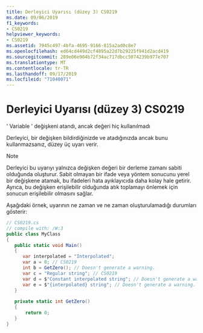```yaml
---
title: Derleyici Uyarısı (düzey 3) CS0219
ms.date: 09/06/2019
f1_keywords:
- CS0219
helpviewer_keywords:
- CS0219
ms.assetid: 7945c497-4bfa-4695-9166-815a2ad0c8e7
ms.openlocfilehash: ed64cd449d2cf4895a22d7b29225f941d2acd419
ms.sourcegitcommit: 289e06e904b72f34ac717dbcc5074239b977e707
ms.translationtype: MT
ms.contentlocale: tr-TR
ms.lasthandoff: 09/17/2019
ms.locfileid: "71040071"
---
```

# <a name="compiler-warning-level-3-cs0219"></a>Derleyici Uyarısı (düzey 3) CS0219
' Variable ' değişkeni atandı, ancak değeri hiç kullanılmadı

 Derleyici, bir değişken bildirdiğinizde ve atadığınızda ancak bunu kullanmazsanız, düzey üç uyarı verir.

 > [!NOTE]
 > Derleyici bu uyarıyı yalnızca değişken değeri bir derleme zamanı sabiti olduğunda oluşturur. Sabit olmayan bir ifade veya yöntem sonucunu yerel bir değişkene atamak, bu ifadeleri hata ayıklayıcıda daha kolay hale getirir. Ayrıca, bu değişken erişilebilir olduğunda atık toplamayı önlemek için sonucun erişilebilir olmasını sağlar.
 
 Aşağıdaki örnek, uyarının ne zaman ve ne zaman oluşturulamadığı durumları gösterir:

```csharp
// CS0219.cs
// compile with: /W:3
public class MyClass
{
   public static void Main()
   {
      var interpolated = "Interpolated";
      var a = 0; // CS0219
      int b = GetZero(); // Doesn't generate a warning.
      var c = "Regular string"; // CS0219
      var d = $"Constant interpolated string"; // Doesn't generate a warning.
      var e = $"{interpolated} string"; // Doesn't generate a warning.
   }
   
   private static int GetZero()
   {
       return 0;
   }
}  
```
